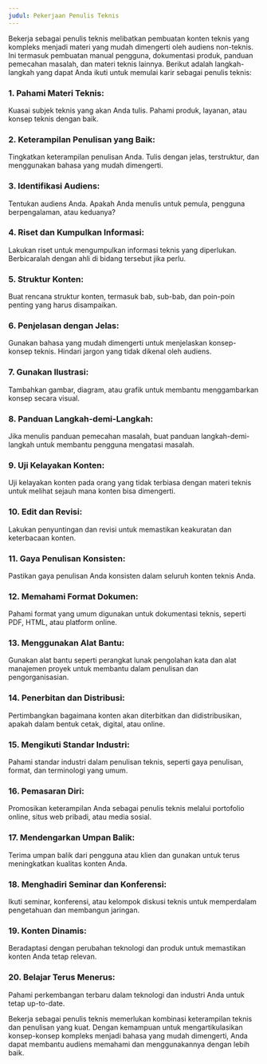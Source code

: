 ```yaml
---
judul: Pekerjaan Penulis Teknis
---
```


Bekerja sebagai penulis teknis melibatkan pembuatan konten teknis yang kompleks menjadi materi yang mudah dimengerti oleh audiens non-teknis. Ini termasuk pembuatan manual pengguna, dokumentasi produk, panduan pemecahan masalah, dan materi teknis lainnya. Berikut adalah langkah-langkah yang dapat Anda ikuti untuk memulai karir sebagai penulis teknis:

### 1. **Pahami Materi Teknis:**
Kuasai subjek teknis yang akan Anda tulis. Pahami produk, layanan, atau konsep teknis dengan baik.

### 2. **Keterampilan Penulisan yang Baik:**
Tingkatkan keterampilan penulisan Anda. Tulis dengan jelas, terstruktur, dan menggunakan bahasa yang mudah dimengerti.

### 3. **Identifikasi Audiens:**
Tentukan audiens Anda. Apakah Anda menulis untuk pemula, pengguna berpengalaman, atau keduanya?

### 4. **Riset dan Kumpulkan Informasi:**
Lakukan riset untuk mengumpulkan informasi teknis yang diperlukan. Berbicaralah dengan ahli di bidang tersebut jika perlu.

### 5. **Struktur Konten:**
Buat rencana struktur konten, termasuk bab, sub-bab, dan poin-poin penting yang harus disampaikan.

### 6. **Penjelasan dengan Jelas:**
Gunakan bahasa yang mudah dimengerti untuk menjelaskan konsep-konsep teknis. Hindari jargon yang tidak dikenal oleh audiens.

### 7. **Gunakan Ilustrasi:**
Tambahkan gambar, diagram, atau grafik untuk membantu menggambarkan konsep secara visual.

### 8. **Panduan Langkah-demi-Langkah:**
Jika menulis panduan pemecahan masalah, buat panduan langkah-demi-langkah untuk membantu pengguna mengatasi masalah.

### 9. **Uji Kelayakan Konten:**
Uji kelayakan konten pada orang yang tidak terbiasa dengan materi teknis untuk melihat sejauh mana konten bisa dimengerti.

### 10. **Edit dan Revisi:**
Lakukan penyuntingan dan revisi untuk memastikan keakuratan dan keterbacaan konten.

### 11. **Gaya Penulisan Konsisten:**
Pastikan gaya penulisan Anda konsisten dalam seluruh konten teknis Anda.

### 12. **Memahami Format Dokumen:**
Pahami format yang umum digunakan untuk dokumentasi teknis, seperti PDF, HTML, atau platform online.

### 13. **Menggunakan Alat Bantu:**
Gunakan alat bantu seperti perangkat lunak pengolahan kata dan alat manajemen proyek untuk membantu dalam penulisan dan pengorganisasian.

### 14. **Penerbitan dan Distribusi:**
Pertimbangkan bagaimana konten akan diterbitkan dan didistribusikan, apakah dalam bentuk cetak, digital, atau online.

### 15. **Mengikuti Standar Industri:**
Pahami standar industri dalam penulisan teknis, seperti gaya penulisan, format, dan terminologi yang umum.

### 16. **Pemasaran Diri:**
Promosikan keterampilan Anda sebagai penulis teknis melalui portofolio online, situs web pribadi, atau media sosial.

### 17. **Mendengarkan Umpan Balik:**
Terima umpan balik dari pengguna atau klien dan gunakan untuk terus meningkatkan kualitas konten Anda.

### 18. **Menghadiri Seminar dan Konferensi:**
Ikuti seminar, konferensi, atau kelompok diskusi teknis untuk memperdalam pengetahuan dan membangun jaringan.

### 19. **Konten Dinamis:**
Beradaptasi dengan perubahan teknologi dan produk untuk memastikan konten Anda tetap relevan.

### 20. **Belajar Terus Menerus:**
Pahami perkembangan terbaru dalam teknologi dan industri Anda untuk tetap up-to-date.

Bekerja sebagai penulis teknis memerlukan kombinasi keterampilan teknis dan penulisan yang kuat. Dengan kemampuan untuk mengartikulasikan konsep-konsep kompleks menjadi bahasa yang mudah dimengerti, Anda dapat membantu audiens memahami dan menggunakannya dengan lebih baik.